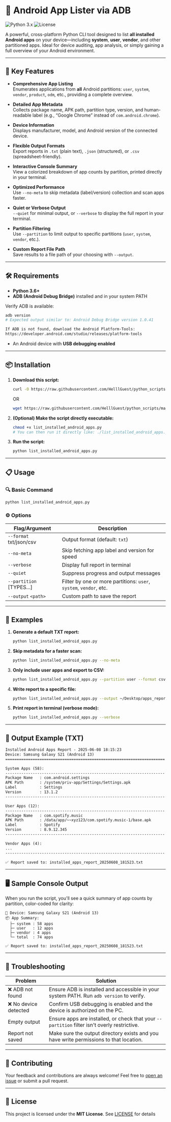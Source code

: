 # 📱 Android App Lister via ADB

![Python 3.x](https://img.shields.io/badge/Python-3.x-blue.svg)
![License](https://img.shields.io/badge/License-MIT-green.svg)

A powerful, cross-platform Python CLI tool designed to list **all installed Android apps** on your device—including **system**, **user**, **vendor**, and other partitioned apps. Ideal for device auditing, app analysis, or simply gaining a full overview of your Android environment.

---

## 🚀 Key Features

- **Comprehensive App Listing**  
  Enumerates applications from **all** Android partitions: `user`, `system`, `vendor`, `product`, `odm`, etc., providing a complete overview.

- **Detailed App Metadata**  
  Collects package name, APK path, partition type, version, and human-readable label (e.g., “Google Chrome” instead of `com.android.chrome`).

- **Device Information**  
  Displays manufacturer, model, and Android version of the connected device.

- **Flexible Output Formats**  
  Export reports in `.txt` (plain text), `.json` (structured), or `.csv` (spreadsheet-friendly).

- **Interactive Console Summary**  
  View a colorized breakdown of app counts by partition, printed directly in your terminal.

- **Optimized Performance**  
  Use `--no-meta` to skip metadata (label/version) collection and scan apps faster.

- **Quiet or Verbose Output**  
  `--quiet` for minimal output, or `--verbose` to display the full report in your terminal.

- **Partition Filtering**  
  Use `--partition` to limit output to specific partitions (`user`, `system`, `vendor`, etc.).

- **Custom Report File Path**  
  Save results to a file path of your choosing with `--output`.

---

## 🛠️ Requirements

- **Python 3.6+**
- **ADB (Android Debug Bridge)** installed and in your system PATH

Verify ADB is available:
```bash
adb version
# Expected output similar to: Android Debug Bridge version 1.0.41

If ADB is not found, download the Android Platform-Tools:  
https://developer.android.com/studio/releases/platform-tools
````

* An Android device with **USB debugging enabled**

---

## 📦 Installation

1. **Download this script:**

   ```bash
   curl -O https://raw.githubusercontent.com/HelllGuest/python_scripts/main/android/apps/list_installed_android_apps.py
   ```
   OR

    ```bash
   wget https://raw.githubusercontent.com/HelllGuest/python_scripts/main/android/apps/list_installed_android_apps.py
    ```

2. **(Optional) Make the script directly executable:**

   ```bash
   chmod +x list_installed_android_apps.py
   # You can then run it directly like: ./list_installed_android_apps.py
   ```

3. **Run the script:**

   ```bash
   python list_installed_android_apps.py
   ```

---

## 📋 Usage

### 🔍 Basic Command

```bash
python list_installed_android_apps.py
```

### ⚙️ Options

| Flag/Argument             | Description                                                        |
| ------------------------- | ------------------------------------------------------------------ |
| `--format` txt/json/csv   | Output format (default: `txt`)                                     |
| `--no-meta`               | Skip fetching app label and version for speed                      |
| `--verbose`               | Display full report in terminal                                    |
| `--quiet`                 | Suppress progress and output messages                              |
| `--partition` \[TYPES...] | Filter by one or more partitions: `user`, `system`, `vendor`, etc. |
| `--output` `<path>`       | Custom path to save the report                                     |

---

## 🧪 Examples

1. **Generate a default TXT report:**

   ```bash
   python list_installed_android_apps.py
   ```

2. **Skip metadata for a faster scan:**

   ```bash
   python list_installed_android_apps.py --no-meta
   ```

3. **Only include user apps and export to CSV:**

   ```bash
   python list_installed_android_apps.py --partition user --format csv
   ```

4. **Write report to a specific file:**

   ```bash
   python list_installed_android_apps.py --output ~/Desktop/apps_report.txt
   ```

5. **Print report in terminal (verbose mode):**

   ```bash
   python list_installed_android_apps.py --verbose
   ```

---

## 📄 Output Example (TXT)

```txt
Installed Android Apps Report - 2025-06-08 18:15:23
Device: Samsung Galaxy S21 (Android 13)
======================================================================

System Apps (58):
----------------------------------------------------------------------
Package Name   : com.android.settings
APK Path       : /system/priv-app/Settings/Settings.apk
Label          : Settings
Version        : 13.1.2
----------------------------------------------------------------------

User Apps (12):
----------------------------------------------------------------------
Package Name   : com.spotify.music
APK Path       : /data/app/~~xyz123/com.spotify.music-1/base.apk
Label          : Spotify
Version        : 8.9.12.345
----------------------------------------------------------------------

Vendor Apps (4):
...
----------------------------------------------------------------------

✅ Report saved to: installed_apps_report_20250608_181523.txt
```

---

## 🖥️ Sample Console Output

When you run the script, you'll see a quick summary of app counts by partition, color-coded for clarity:

```shell
📱 Device: Samsung Galaxy S21 (Android 13)
📦 App Summary:
  ├─ system : 58 apps
  ├─ user   : 12 apps
  ├─ vendor : 4 apps
  └─ total  : 74 apps

✅ Report saved to: installed_apps_report_20250608_181523.txt
```

---

## 🧯 Troubleshooting

| Problem              | Solution                                                                                     |
| -------------------- | -------------------------------------------------------------------------------------------- |
| ❌ ADB not found      | Ensure ADB is installed and accessible in your system PATH. Run `adb version` to verify.     |
| ❌ No device detected | Confirm USB debugging is enabled and the device is authorized on the PC.                     |
| Empty output         | Ensure apps are installed, or check that your `--partition` filter isn't overly restrictive. |
| Report not saved     | Make sure the output directory exists and you have write permissions to that location.       |

---

## 🤝 Contributing

Your feedback and contributions are always welcome!
Feel free to [open an issue](https://github.com/HelllGuest/python_scripts/issues) or submit a pull request.

---

## 📜 License

This project is licensed under the **MIT License**.
See [LICENSE](./LICENSE) for details
